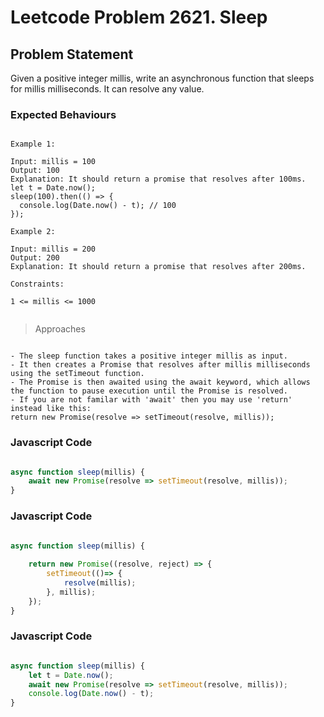 # Leetcode Problem 2621. Sleep

## Problem Statement

Given a positive integer millis, write an asynchronous function that sleeps for millis milliseconds. It can resolve any value.
 
### Expected Behaviours 
 
```plaintext
 
Example 1:

Input: millis = 100
Output: 100
Explanation: It should return a promise that resolves after 100ms.
let t = Date.now();
sleep(100).then(() => {
  console.log(Date.now() - t); // 100
});
 
Example 2: 
 
Input: millis = 200
Output: 200
Explanation: It should return a promise that resolves after 200ms.
 
Constraints:
 
1 <= millis <= 1000
 
```
 
> Approaches

```plaintext

- The sleep function takes a positive integer millis as input.
- It then creates a Promise that resolves after millis milliseconds using the setTimeout function.
- The Promise is then awaited using the await keyword, which allows the function to pause execution until the Promise is resolved.
- If you are not familar with 'await' then you may use 'return' instead like this:
return new Promise(resolve => setTimeout(resolve, millis));

```
### Javascript Code

```javascript

async function sleep(millis) {
    await new Promise(resolve => setTimeout(resolve, millis));
}

```
### Javascript Code

```javascript

async function sleep(millis) {
    
    return new Promise((resolve, reject) => {
        setTimeout(()=> {
            resolve(millis);
        }, millis);
    });
}

```
### Javascript Code

```javascript

async function sleep(millis) {
    let t = Date.now();
    await new Promise(resolve => setTimeout(resolve, millis));
    console.log(Date.now() - t);
}

```

